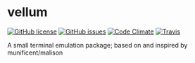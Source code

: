 # vellum
[![GitHub license](https://img.shields.io/badge/license-Apache%202-blue.svg)](https://raw.githubusercontent.com/FuzzyWuzzie/vellum/master/LICENSE) [![GitHub issues](https://img.shields.io/github/issues/FuzzyWuzzie/vellum.svg)](https://github.com/FuzzyWuzzie/vellum/issues) [![Code Climate](https://img.shields.io/codeclimate/github/FuzzyWuzzie/vellum.svg?maxAge=2592000)](https://codeclimate.com/github/FuzzyWuzzie/vellum) [![Travis](https://img.shields.io/travis/FuzzyWuzzie/vellum.svg?maxAge=2592000)](https://travis-ci.org/FuzzyWuzzie/vellum)

A small terminal emulation package; based on and inspired by munificent/malison
